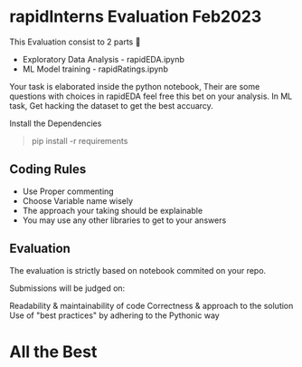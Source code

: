 # rapidInterns Evaluation Feb2023
This Evaluation consist to 2 parts 🎲
* Exploratory Data Analysis - rapidEDA.ipynb
* ML Model training - rapidRatings.ipynb

Your task is elaborated inside the python notebook, Their are some questions with choices in rapidEDA feel free this bet on your analysis.
In ML task, Get hacking the dataset to get the best accuarcy.

Install the Dependencies 
> pip install -r requirements

## Coding Rules
* Use Proper commenting
* Choose Variable name wisely 
* The approach your taking should be explainable
* You may use any other libraries to get to your answers


## Evaluation

The evaluation is strictly based on notebook commited on your repo.

Submissions will be judged on:

Readability & maintainability of code
Correctness & approach to the solution
Use of "best practices" by adhering to the Pythonic way

# All the Best
